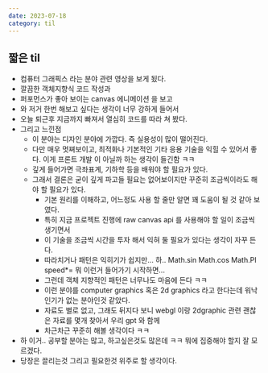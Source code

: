 ```yaml
---
date: 2023-07-18
category: til
---
```


## 짧은 til

- 컴퓨터 그래픽스 라는 분야 관련 영상을 보게 됬다.
- 깔끔한 객체지향식 코드 작성과
- 퍼포먼스가 좋아 보이는 canvas 에니메이션 을 보고
- 와 저거 한번 해보고 싶다는 생각이 너무 강하게 들어서
- 오늘 퇴근후 지금까지 빠져서 열심히 코드를 따라 쳐 봤다.
- 그리고 느낀점
  - 이 분야는 디자인 분야에 가깝다. 즉 실용성이 많이 떨어진다.
  - 다만 매우 멋쪄보이고, 최적화나 기본적인 기타 응용 기술을 익힐 수 있어서 좋다. 이게 프론트 개발 이 아닐까 하는 생각이 들긴함 ㅋㅋ
  - 깊게 들어가면 극좌표계, 기하학 등을 배워야 할 필요가 있다.
  - 그래서 결론은 굳이 깊게 파고들 필요는 없어보이지만 꾸준히 조금씩이라도 해야 할 필요가 있다.
    - 기본 원리를 이해하고, 어느정도 사용 할 줄만 알면 꽤 도움이 될 것 같아 보였다.
    - 특히 지금 프로젝트 진행에 raw canvas api 를 사용해야 할 일이 조금씩 생기면서
    - 이 기술을 조금씩 시간을 투자 해서 익혀 둘 필요가 있다는 생각이 자꾸 든다.
    - 따라치거나 패턴은 익히기가 쉽지만... 하.. Math.sin Math.cos Math.PI speed\*= 뭐 이런거 들어가기 시작하면...
    - 그런데 객체 지향적인 패턴은 너무나도 마음에 든다 ㅋㅋ
    - 이런 분야를 computer graphics 혹은 2d graphics 라고 한다는데 워낙 인기가 없는 분야인것 같았다.
    - 자료도 별로 없고, 그래도 뒤지다 보니 webgl 이랑 2dgraphic 관련 괜찮은 자료를 몇개 찾아서 우리 gpt 와 함께
    - 차근차근 꾸준히 해볼 생각이다 ㅋㅋ
- 하 이거.. 공부할 분야는 많고, 하고싶은것도 많은데 ㅋㅋ 뭐에 집중해야 할지 잘 모르겠다.
- 당장은 끌리는것 그리고 필요한것 위주로 할 생각이다.

